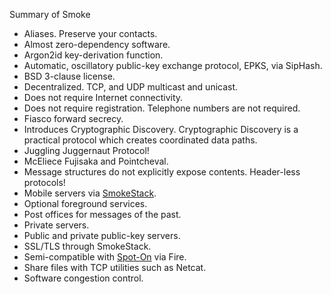 Summary of Smoke

<ul>
<li>Aliases. Preserve your contacts.</li>
<li>Almost zero-dependency software.</li>
<li>Argon2id key-derivation function.</li>
<li>Automatic, oscillatory public-key exchange protocol, EPKS, via SipHash.</li>
<li>BSD 3-clause license.</li>
<li>Decentralized. TCP, and UDP multicast and unicast.</li>
<li>Does not require Internet connectivity.</li>
<li>Does not require registration. Telephone numbers are not required.</li>
<li>Fiasco forward secrecy.</li>
<li>Introduces Cryptographic Discovery. Cryptographic Discovery is a practical protocol which creates coordinated data paths.</li>
<li>Juggling Juggernaut Protocol!</li>
<li>McEliece Fujisaka and Pointcheval.</li>
<li>Message structures do not explicitly expose contents. Header-less protocols!</li>
<li>Mobile servers via <a href="https://github.com/textbrowser/smokestack">SmokeStack</a>.</li>
<li>Optional foreground services.</li>
<li>Post offices for messages of the past.</li>
<li>Private servers.</li>
<li>Public and private public-key servers.</li>
<li>SSL/TLS through SmokeStack.</li>
<li>Semi-compatible with <a href="https://github.com/textbrowser/spot-on">Spot-On</a> via Fire.</li>
<li>Share files with TCP utilities such as Netcat.</li>
<li>Software congestion control.</li>
</ul>
